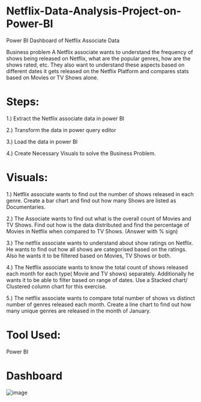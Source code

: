 # Netflix-Data-Analysis-Project-on-Power-BI
Power BI Dashboard of Netflix Associate Data

Business problem A Netflix associate wants to understand the frequency of shows being released on Netflix, what are the popular genres, how are the shows rated, etc. They also want to understand these aspects based on different dates it gets released on the Netflix Platform and compares stats based on Movies or TV Shows alone.

# Steps:
1.) Extract the Netflix associate data in power BI

2.) Transform the data in power query editor

3.) Load the data in power BI

4.) Create Necessary Visuals to solve the Business Problem.

# Visuals:
1.) Netflix associate wants to find out the number of shows released in each genre. Create a bar chart and find out how many Shows are listed as Documentaries.

2.) The Associate wants to find out what is the overall count of Movies and TV Shows. Find out how is the data distributed and find the percentage of Movies in Netflix when compared to TV Shows. (Answer with % sign)

3.) The netflix associate wants to understand about show ratings on Netflix. He wants to find out how all shows are categorised based on the ratings. Also he wants it to be filtered based on Movies, TV Shows or both.

4.) The Netflix associate wants to know the total count of shows released each month for each type( Movie and TV shows) separately. Additionally he wants it to be able to filter based on range of dates. Use a Stacked chart/ Clustered column chart for this exercise.

5.) The netflix associate wants to compare total number of shows vs distinct number of genres released each month. Create a line chart to find out how many unique genres are released in the month of January.

# Tool Used:
Power BI

# Dashboard
![image](https://github.com/ManikantaBN/Netflix-Data-Analysis-Project-on-Power-BI/assets/141845485/73823d01-db77-4e45-bf49-5cce4d554f9c)
